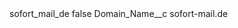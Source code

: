 <?xml version="1.0" encoding="UTF-8"?>
<CustomMetadata xmlns="http://soap.sforce.com/2006/04/metadata" xmlns:xsi="http://www.w3.org/2001/XMLSchema-instance" xmlns:xsd="http://www.w3.org/2001/XMLSchema">
    <label>sofort_mail_de</label>
    <protected>false</protected>
    <values>
        <field>Domain_Name__c</field>
        <value xsi:type="xsd:string">sofort-mail.de</value>
    </values>
</CustomMetadata>
